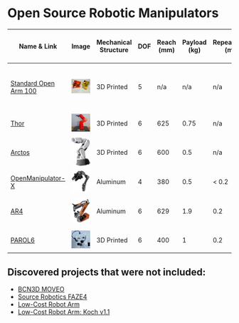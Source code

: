 # Open Source Robotic Manipulators

| Name & Link | Image | Mechanical Structure | DOF | Reach (mm) | Payload (kg) | Repeatability (mm) | Weight (kg) | CNC Machining | Motor Type | Last Activity (Feb 2025) | Price | Kit Availability | Extra Features/Notes |
|------------|-------|---------------------|-----|------------|--------------|-------------------|-------------|---------------|------------|------------------------|--------|------------------|-------------------|
| [Standard Open Arm 100](https://github.com/TheRobotStudio/SO-ARM100/) | <img src="img/open-arm-100.png" width="200"/> | 3D Printed | 5 | n/a | n/a | n/a | n/a | No | Servo | Yes | 128 EUR parts + 3D printing (244 EUR teleoperation set) | No | Comes with teleoperation leader arm. Ready for [LeRobot](https://github.com/huggingface/lerobot/tree/main) |
| [Thor](https://github.com/AngelLM/Thor) | <img src="img/thor.png" width="200"/> | 3D Printed | 6 | 625 | 0.75 | n/a | n/a | No | Stepper | No (Dec 2023) | 350 EUR parts | No | - |
| [Arctos](https://arctosrobotics.com/) | <img src="img/arctos.png" width="200"/> | 3D Printed | 6 | 600 | 0.5 | n/a | n/a | No | Stepper | Yes | $433 hardware + $360 3D parts | Yes | - |
| [OpenManipulator-X](https://emanual.robotis.com/docs/en/platform/openmanipulator_x/overview/) | <img src="img/open-manipulator.png" width="200"/> | Aluminum | 4 | 380 | 0.5 | < 0.2 | 0.7 | Yes | Servo | Yes | $1417 assembled | No | - |
| [AR4](https://www.anninrobotics.com/) | <img src="img/ar4.png" width="200"/> | Aluminum | 6 | 629 | 1.9 | 0.2 | 12.25 | Yes | Stepper | Yes | $1189 combo + $730 motors + 3D printing | Yes | - |
| [PAROL6](https://source-robotics.com/products/parol6-robotic-arm) | <img src="img/parol-6.png" width="200"/> | 3D Printed | 6 | 400 | 1 | 0.2 | 5.5 | No | Stepper | Yes | 2418 EUR combo + 3D printing | Yes | - |

## Discovered projects that were not included:
- [BCN3D MOVEO](https://github.com/BCN3D/BCN3D-Moveo)
- [Source Robotics FAZE4](https://github.com/PCrnjak/Faze4-Robotic-arm)
- [Low-Cost Robot Arm](https://github.com/AlexanderKoch-Koch/low_cost_robot)
- [Low-Cost Robot Arm: Koch v1.1](https://github.com/jess-moss/koch-v1-1)
